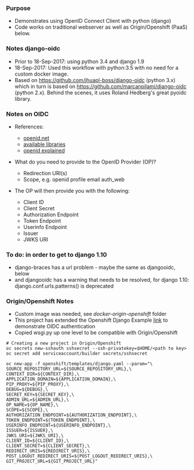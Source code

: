 ### Purpose ###
- Demonstrates using OpenID Connect Client with python (django)
- Code works on traditional webserver as well as Origin/Openshift (PaaS) below.

### Notes django-oidc ###
- Prior to 18-Sep-2017: using python 3.4 and django 1.9
- 18-Sep-2017: Used this workflow with python:3.5 with no need for a custom docker image.
- Based on https://github.com/jhuapl-boss/django-oidc (python 3.x) which in turn is based on https://github.com/marcanpilami/django-oidc (python 2.x).  Behind the scenes, it uses Roland Hedberg's great pyoidc library.

### Notes on OIDC ###
- References:

    - [openid.net](http://openid.net/connect/)
    - [available libraries](http://openid.net/developers/libraries/)
    - [openid explained](https://connect2id.com/learn/openid-connect)

- What do you need to provide to the OpenID Provider (OP)?
    - Redirection URI(s) 
    - Scope, e.g. openid profile email auth_web
- The OP will then provide you with the following:
    - Client ID
    - Client Secret
    - Authorization Endpoint
    - Token Endpoint
    - Userinfo Endpoint
    - Issuer
    - JWKS URI


### To do: in order to get to django 1.10 ###
- django-braces has a url problem - maybe the same as djangooidc, below
- and djangooidc has a warning that needs to be resolved, for django 1.10: django.conf.urls.patterns() is deprecated 

### Origin/Openshift Notes ###

- Custom image was needed, see *docker-origin-openshift* folder 
- This project has extended the Openshift Django Example [link](https://github.com/openshift/django-ex) to demonstrate OIDC authentication
- Copied wsgi.py up one level to be compatible with Origin/Openshift

```
# Creating a new project in Origin/Openshift
oc secrets new-sshauth sshsecret --ssh-privatekey=$HOME/<path to key>
oc secret add serviceaccount/builder secrets/sshsecret

oc new-app -f openshift/templates/django.yaml --param="\
SOURCE_REPOSITORY_URL=${SOURCE_REPOSITORY_URL},\
CONTEXT_DIR=${CONTEXT_DIR},\
APPLICATION_DOMAIN=${APPLICATION_DOMAIN},\
PIP_PROXY=${PIP_PROXY},\
DEBUG=${DEBUG},\
SECRET_KEY=${SECRET_KEY},\
ADMIN_URL=${ADMIN_URL},\
OP_NAME=${OP_NAME},\
SCOPE=${SCOPE},\
AUTHORIZATION_ENDPOINT=${AUTHORIZATION_ENDPOINT},\
TOKEN_ENDPOINT=${TOKEN_ENDPOINT},\
USERINFO_ENDPOINT=${USERINFO_ENDPOINT},\
ISSUER=${ISSUER},\
JWKS_URI=${JWKS_URI},\
CLIENT_ID=${CLIENT_ID},\
CLIENT_SECRET=${CLIENT_SECRET},\
REDIRECT_URIS=${REDIRECT_URIS},\
POST_LOGOUT_REDIRECT_URIS=${POST_LOGOUT_REDIRECT_URIS},\
GIT_PROJECT_URL=${GIT_PROJECT_URL}"
```
